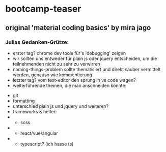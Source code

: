 # bootcamp-teaser

## original 'material coding basics' by mira jago

### Julias Gedanken-Grütze:
* erster tag? chrome dev tools für's 'debugging' zeigen
* wir sollten uns entweder für plain js oder jquery entscheiden, um die teilnehmenden nicht zu sehr zu verwirren
* naming-things-problem sollte thematisiert und direkt sauber vermittelt werden, genauso wie kommentierung
* letzter tag? vom text-editor den sprung in vs code wagen? 
* weiterführende themen, die man anschneiden könnte:
- git
- formatting
- unterschied plain js und jquery und weiteren?
- frameworks & helfer: 
- - scss
- - react/vue/angular
- - typescript? (ich hasse ts) 



